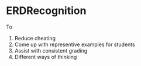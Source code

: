 # ERDRecognition

To
1. Reduce cheating
2. Come up with representive examples for students
3. Assist with consistent grading
4. Different ways of thinking
